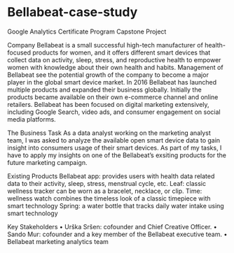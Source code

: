 # Bellabeat-case-study
Google Analytics Certificate Program Capstone Project

Company
Bellabeat is a small successful high-tech manufacturer of health-focused products for women, and it offers different smart devices that collect data on activity, sleep, stress, and reproductive health to empower women with knowledge about their own health and habits. Management of Bellabeat see the potential growth of the company to become a major player in the global smart device market. In 2016 Bellabeat has launched multiple products and expanded their business globally. Initially the products became available on their own e-commerce channel and online retailers. Bellabeat has been focused on digital marketing extensively, including Google Search, video ads, and consumer engagement on social media platforms.


The Business Task
As a data analyst working on the marketing analyst team, I was asked to analyze the available open smart device data to gain insight into consumers usage of their smart devices. As part of my tasks, I have to apply my insights on one of the Bellabeat’s exsiting products for the future marketing campaign.


Existing Products
Bellabeat app: provides users with health data related data to their activity, sleep, stress, menstrual cycle, etc.
Leaf: classic wellness tracker can be worn as a bracelet, necklace, or clip.
Time: wellness watch combines the timeless look of a classic timepiece with smart technology
Spring: a water bottle that tracks daily water intake using smart technology


Key Stakeholders
•	Urška Sršen: cofounder and Chief Creative Officer.
•	Sando Mur: cofounder and a key member of the Bellabeat executive team.
•	Bellabeat marketing analytics team
